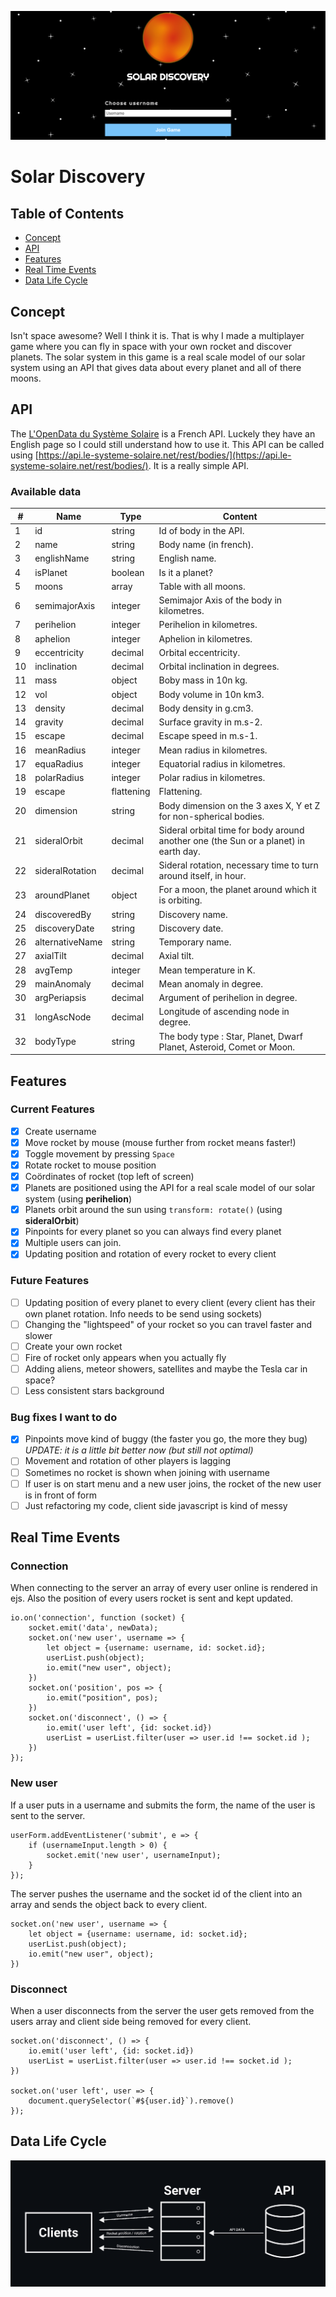 ![header of Solar Discovery](readme-images/header.png)

# Solar Discovery

## Table of Contents
- [Concept](#concept)
- [API](#api)
- [Features](#features)
- [Real Time Events](#real-time-events)
- [Data Life Cycle](#data-life-cycle)

## Concept
Isn't space awesome? Well I think it is. That is why I made a multiplayer game where you can fly in space with your own rocket and discover planets. The solar system in this game is a real scale model of our solar system using an API that gives data about every planet and all of there moons.

[](https://solar-discovery.herokuapp.com/)

## API
The [L'OpenData du Système Solaire](https://api.le-systeme-solaire.net/en/) is a French API. Luckely they have an English page so I could still understand how to use it. This API can be called using [https://api.le-systeme-solaire.net/rest/bodies/](https://api.le-systeme-solaire.net/rest/bodies/). It is a really simple API.

### Available data
| #  | Name            | Type       | Content                                                                              |
|----|-----------------|------------|--------------------------------------------------------------------------------------|
| 1  | id              | string     | Id of body in the API.                                                               |
| 2  | name            | string     | Body name (in french).                                                               |
| 3  | englishName     | string     | English name.                                                                        |
| 4  | isPlanet        | boolean    | Is it a planet?                                                                      |
| 5  | moons           | array      | Table with all moons.                                                                |
| 6  | semimajorAxis   | integer    | Semimajor Axis of the body in kilometres.                                            |
| 7  | perihelion      | integer    | Perihelion in kilometres.                                                            |
| 8  | aphelion        | integer    | Aphelion in kilometres.                                                              |
| 9  | eccentricity    | decimal    | Orbital eccentricity.                                                                |
| 10 | inclination     | decimal    | Orbital inclination in degrees.                                                      |
| 11 | mass            | object     | Boby mass in 10n kg.                                                                 |
| 12 | vol             | object     | Body volume in 10n km3.                                                              |
| 13 | density         | decimal    | Body density in g.cm3.                                                               |
| 14 | gravity         | decimal    | Surface gravity in m.s-2.                                                            |
| 15 | escape          | decimal    | Escape speed in m.s-1.                                                               |
| 16 | meanRadius      | integer    | Mean radius in kilometres.                                                           |
| 17 | equaRadius      | integer    | Equatorial radius in kilometres.                                                     |
| 18 | polarRadius     | integer    | Polar radius in kilometres.                                                          |
| 19 | escape          | flattening | Flattening.                                                                          |
| 20 | dimension       | string     | Body dimension on the 3 axes X, Y et Z for non-spherical bodies.                     |
| 21 | sideralOrbit    | decimal    | Sideral orbital time for body around another one (the Sun or a planet) in earth day. |
| 22 | sideralRotation | decimal    | Sideral rotation, necessary time to turn around itself, in hour.                     |
| 23 | aroundPlanet    | object     | For a moon, the planet around which it is orbiting.                                  |
| 24 | discoveredBy    | string     | Discovery name.                                                                      |
| 25 | discoveryDate   | string     | Discovery date.                                                                      |
| 26 | alternativeName | string     | Temporary name.                                                                      |
| 27 | axialTilt       | decimal    | Axial tilt.                                                                          |
| 28 | avgTemp         | integer    | Mean temperature in K.                                                               |
| 29 | mainAnomaly     | decimal    | Mean anomaly in degree.                                                              |
| 30 | argPeriapsis    | decimal    | Argument of perihelion in degree.                                                    |
| 31 | longAscNode     | decimal    | Longitude of ascending node in degree.                                               |
| 32 | bodyType        | string     | The body type : Star, Planet, Dwarf Planet, Asteroid, Comet or Moon.                 |

## Features

### Current Features
- [x] Create username
- [x] Move rocket by mouse (mouse further from rocket means faster!)
- [x] Toggle movement by pressing `Space`
- [x] Rotate rocket to mouse position
- [x] Coördinates of rocket (top left of screen)
- [x] Planets are positioned using the API for a real scale model of our solar system (using **perihelion**)
- [x] Planets orbit around the sun using `transform: rotate()` (using **sideralOrbit**)
- [x] Pinpoints for every planet so you can always find every planet
- [x] Multiple users can join.
- [x] Updating position and rotation of every rocket to every client

### Future Features
- [ ] Updating position of every planet to every client (every client has their own planet rotation. Info needs to be send using sockets)
- [ ] Changing the "lightspeed" of your rocket so you can travel faster and slower
- [ ] Create your own rocket
- [ ] Fire of rocket only appears when you actually fly
- [ ] Adding aliens, meteor showers, satellites and maybe the Tesla car in space?
- [ ] Less consistent stars background

### Bug fixes I want to do
- [x] Pinpoints move kind of buggy (the faster you go, the more they bug) *UPDATE: it is a little bit better now (but still not optimal)*
- [ ] Movement and rotation of other players is lagging
- [ ] Sometimes no rocket is shown when joining with username
- [ ] If user is on start menu and a new user joins, the rocket of the new user is in front of form 
- [ ] Just refactoring my code, client side javascript is kind of messy

## Real Time Events

### Connection
When connecting to the server an array of every user online is rendered in ejs. Also the position of every users rocket is sent and kept updated.
```
io.on('connection', function (socket) {
    socket.emit('data', newData);
    socket.on('new user', username => {
        let object = {username: username, id: socket.id};
        userList.push(object);
        io.emit("new user", object);
    })
    socket.on('position', pos => {
        io.emit("position", pos);
    })
    socket.on('disconnect', () => {
        io.emit('user left', {id: socket.id})
        userList = userList.filter(user => user.id !== socket.id );
    })
});
```

### New user
If a user puts in a username and submits the form, the name of the user is sent to the server.
```
userForm.addEventListener('submit', e => {
    if (usernameInput.length > 0) {
        socket.emit('new user', usernameInput);
    }
});
```
The server pushes the username and the socket id of the client into an array and sends the object back to every client.
```
socket.on('new user', username => {
    let object = {username: username, id: socket.id};
    userList.push(object);
    io.emit("new user", object);
})
```

### Disconnect
When a user disconnects from the server the user gets removed from the users array and client side being removed for every client.
```
socket.on('disconnect', () => {
    io.emit('user left', {id: socket.id})
    userList = userList.filter(user => user.id !== socket.id );
})

socket.on('user left', user => {
    document.querySelector(`#${user.id}`).remove()
});
```

## Data Life Cycle

![Data Life Cycle](readme-images/life-cycle.png)


